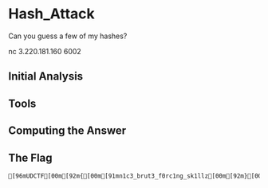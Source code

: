 # Hash_Attack
Can you guess a few of my hashes?

nc 3.220.181.160 6002

## Initial Analysis 



## Tools 



## Computing the Answer 



## The Flag 
```bash
[96mUDCTF[00m[92m{[00m[91mn1c3_brut3_f0rc1ng_sk1llz[00m[92m}[00m
```